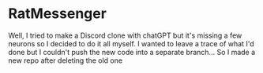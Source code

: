 # RatMessenger

Well, I tried to make a Discord clone with chatGPT but it's missing a few neurons so I decided to do it all myself.
I wanted to leave a trace of what I'd done but I couldn't push the new code into a separate branch...
So I made a new repo after deleting the old one